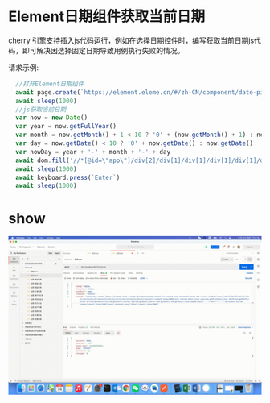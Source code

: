 # Element日期组件获取当前日期
  cherry 引擎支持插入js代码运行，例如在选择日期控件时，编写获取当前日期js代码，即可解决因选择固定日期导致用例执行失败的情况。
   
   请求示例:
``` js
  //打开Element日期组件
  await page.create(`https://element.eleme.cn/#/zh-CN/component/date-picker`)
  await sleep(1000)
  //js获取当前日期
  var now = new Date()
  var year = now.getFullYear()
  var month = now.getMonth() + 1 < 10 ? '0' + (now.getMonth() + 1) : now.getMonth()+1
  var day = now.getDate() < 10 ? '0' + now.getDate() : now.getDate()
  var nowDay = year + '-' + month + '-' + day
  await dom.fill('//*[@id=\"app\"]/div[2]/div[1]/div[1]/div[1]/div[1]/div[2]/section[1]/div[1]/div[1]/div[1]/div[1]/div[1]/input[1]',nowDay)
  await sleep(1000)
  await keyboard.press(`Enter`)
  await sleep(1000)
```

# show
<p style="text-align: center;">
  <img src="../img/modifyDate.gif"/>
</p>